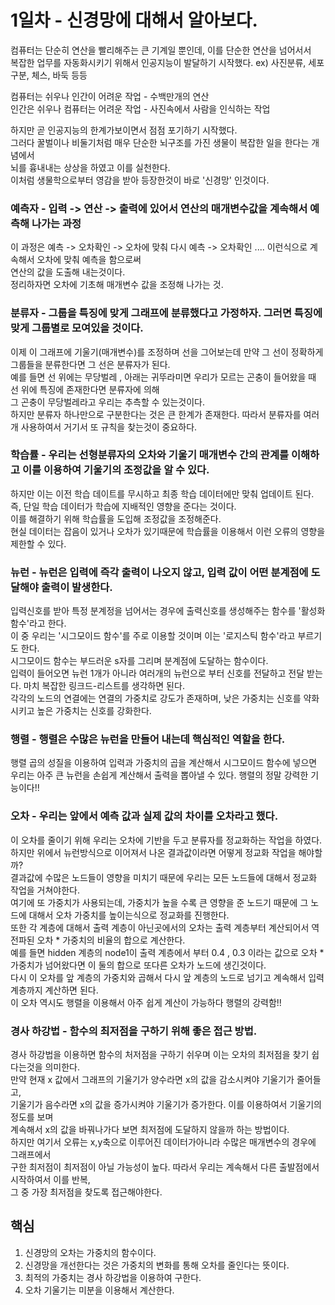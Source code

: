 # 1일차 - 신경망에 대해서 알아보다.


컴퓨터는 단순히 연산을 빨리해주는 큰 기계일 뿐인데, 이를 단순한 연산을 넘어서서\
복잡한 업무를 자동화시키기 위해서 인공지능이 발달하기 시작했다. ex) 사진분류, 세포구분, 체스, 바둑 등등

컴퓨터는 쉬우나 인간이 어려운 작업 - 수백만개의 연산\
인간은 쉬우나 컴퓨터는 어려운 작업 - 사진속에서 사람을 인식하는 작업

하지만 곧 인공지능의 한계가보이면서 점점 포기하기 시작했다.\
그러다 꿀벌이나 비둘기처럼 매우 단순한 뇌구조를 가진 생물이 복잡한 일을 한다는 개념에서\
뇌를 흉내내는 상상을 하였고 이를 실천한다.\
이처럼 생물학으로부터 영감을 받아 등장한것이 바로 '신경망' 인것이다.

### 예측자 - 입력 -> 연산 -> 출력에 있어서 연산의 매개변수값을 계속해서 예측해 나가는 과정
이 과정은 예측 -> 오차확인 -> 오차에 맞춰 다시 예측 -> 오차확인 .... 이런식으로 계속해서 오차에 맞춰 예측을 함으로써\
연산의 값을 도출해 내는것이다.\
정리하자면 오차에 기초해 매개변수 값을 조정해 나가는 것.

### 분류자 - 그룹을 특징에 맞게 그래프에 분류했다고 가정하자. 그러면 특징에 맞게 그룹별로 모여있을 것이다.
이제 이 그래프에 기울기(매개변수)를 조정하며 선을 그어보는데 만약 그 선이 정확하게 그룹들을 분류한다면 그 선은 분류자가 된다.\
예를 들면 선 위에는 무당벌레 , 아래는 귀뚜라미면 우리가 모르는 곤충이 들어왔을 때 선 위에 특징에 존재한다면 분류자에 의해\
그 곤충이 무당벌레라고 우리는 추측할 수 있는것이다.\
하지만 분류자 하나만으로 구분한다는 것은 큰 한계가 존재한다. 따라서 분류자를 여러개 사용하여서 거기서 또 규칙을 찾는것이 중요하다.

### 학습률 - 우리는 선형분류자의 오차와 기울기 매개변수 간의 관계를 이해하고 이를 이용하여 기울기의 조정값을 알 수 있다.
하지만 이는 이전 학습 데이트를 무시하고 최종 학습 데이터에만 맞춰 업데이트 된다. 즉, 단일 학습 데이터가 학습에 지배적인 영향을 준다는 것이다.\
이를 해결하기 위해 학습률을 도입해 조정값을 조정해준다.\
현실 데이터는 잡음이 있거나 오차가 있기때문에 학습률을 이용해서 이런 오류의 영향을 제한할 수 있다.

### 뉴런 - 뉴런은 입력에 즉각 출력이 나오지 않고, 입력 값이 어떤 분계점에 도달해야 출력이 발생한다.
입력신호를 받아 특정 분계정을 넘어서는 경우에 출력신호를 생성해주는 함수를 '활성화 함수'라고 한다.\
이 중 우리는 '시그모이드 함수'를 주로 이용할 것이며 이는 '로지스틱 함수'라고 부르기도 한다.\
시그모이드 함수는 부드러운 s자를 그리며 분계점에 도달하는 함수이다.\
입력이 들어오면 뉴런 1개가 아니라 여러개의 뉴런으로 부터 신호를 전달하고 전달 받는다. 마치 복잡한 링크드-리스트를 생각하면 된다.\
각각의 노드의 연결에는 연결의 가중치로 강도가 존재하며, 낮은 가중치는 신호를 약화시키고 높은 가중치는 신호를 강화한다.

### 행렬 - 행렬은 수많은 뉴런을 만들어 내는데 핵심적인 역할을 한다.
행렬 곱의 성질을 이용하여 입력과 가중치의 곱을 계산해서 시그모이드 함수에 넣으면\
우리는 아주 큰 뉴런을 손쉽게 계산해서 출력을 뽑아낼 수 있다. 행렬의 정말 강력한 기능이다!!

### 오차 - 우리는 앞에서 예측 값과 실제 값의 차이를 오차라고 했다.
이 오차를 줄이기 위해 우리는 오차에 기반을 두고 분류자를 정교화하는 작업을 하였다.\
하지만 위에서 뉴런방식으로 이어져서 나온 결과값이라면 어떻게 정교화 작업을 해야할까?\
결과값에 수많은 노드들이 영향을 미치기 때문에 우리는 모든 노드들에 대해서 정교화 작업을 거쳐야한다.\
여기에 또 가중치가 사용되는데, 가중치가 높을 수록 큰 영향을 준 노드기 때문에 그 노드에 대해서 오차 가중치를 높이는식으로 정교화를 진행한다.\
또한 각 계층에 대해서 출력 계층이 아닌곳에서의 오차는 출력 계층부터 계산되어서 역전파된 오차 * 가중치의 비율의 합으로 계산한다.\
예를 들면 hidden 계층의 node1이 출력 계층에서 부터 0.4 , 0.3 이라는 값으로 오차 * 가중치가 넘어왔다면 이 둘의 합으로 또다른 오차가 노드에 생긴것이다.\
다시 이 오차를 앞 계층의 가중치와 곱해서 다시 앞 계층의 노드로 넘기고 계속해서 입력 계층까지 계산하면 된다.\
이 오차 역시도 행렬을 이용해서 아주 쉽게 계산이 가능하다 행렬의 강력함!!

### 경사 하강법 - 함수의 최저점을 구하기 위해 좋은 접근 방법.
경사 하강법을 이용하면 함수의 처저점을 구하기 쉬우며 이는 오차의 최저점을 찾기 쉽다는것을 의미한다.\
만약 현재 x 값에서 그래프의 기울기가 양수라면 x의 값을 감소시켜야 기울기가 줄어들고,\
기울기가 음수라면 x의 값을 증가시켜야 기울기가 증가한다. 이를 이용하여서 기울기의 정도를 보며\
계속해서 x의 값을 바꿔나가다 보면 최저점에 도달하지 않을까 하는 방법이다.\
하지만 여기서 오류는 x,y축으로 이루어진 데이터가아니라 수많은 매개변수의 경우에 그래프에서\
구한 최저점이 최저점이 아닐 가능성이 높다. 따라서 우리는 계속해서 다른 출발점에서 시작하여서 이를 반복,\
그 중 가장 최저점을 찾도록 접근해야한다.

## 핵심
 1. 신경망의 오차는 가중치의 함수이다.
 2. 신경망을 개선한다는 것은 가중치의 변화를 통해 오차를 줄인다는 뜻이다.
 3. 최적의 가중치는 경사 하강법을 이용하여 구한다.
 4. 오차 기울기는 미분을 이용해서 계산한다.
